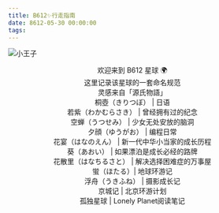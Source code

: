 ```yaml
---
title: B612✨行走指南
date: 8612-05-30 00:00:00
tags:
---
```


![小王子](http://m.qpic.cn/psb?/V10ZHE9M4DB6nN/UFLtShgMLTIaBFoUAnn5wg3rhhHge0ZzdzusQ8w0da4!/b/dC8BAAAAAAAA&bo=WAJRAQAAAAARBzo!&rf=viewer_4)

<center>欢迎来到 B612 星球 🌍</center>

<center>这里记录该星球的一套命名规范</center>

<center>灵感来自「源氏物語」</center>

<center>桐壺（きりつぼ） | 日语</center>

<center>若紫（わかむらさき） | 曾经拥有过的纪念</center>

<center>空蝉（うつせみ） | 少女无处安放的脑洞</center>

<center>夕顔（ゆうがお） | 编程日常</center>

<center>花宴（はなのえん） | 新一代中华小当家的成长历程</center>

<center>葵（あおい） | 如果漂泊是成长必经的路牌</center>

<center>花散里（はなちるさと） | 解决选择困难症的万事屋</center>

<center>蛍（ほたる）| 地球环游记</center>

<center>浮舟（うきふね） | 摄影成长记</center>

<center>京城记 | 北京环游计划</center>

<center>孤独星球 | Lonely Planet阅读笔记</center>
